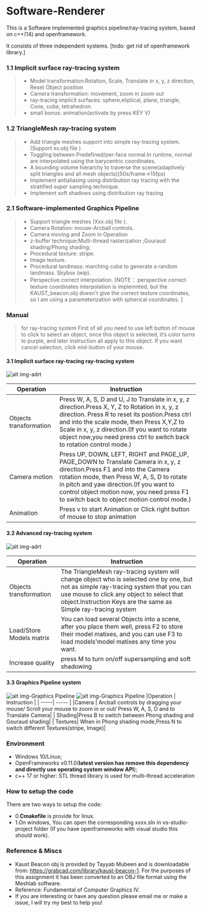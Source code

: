 # Software-Renderer
 This is a Software implemented graphics pipeline/ray-tracing system, based on c++(14) and openframework.

It consists of three independent systems.
 [todo: get rid of openframework library.] 
 
### 1.1 Implicit surface ray-tracing system  
> + Model transformation:Rotation, Scale, Translate in x, y, z direction, Reset Object position
> + Camera transformation: movement, zoom in zoom out
> + ray-tracing implicit surfaces: sphere,eliptical, plane, triangle, Cone, cube, tetrahedron.
> + small bonus: animation(activate by press KEY V)

### 1.2 TriangleMesh ray-tracing system  
> + Add triangle meshes support into simple ray-tracing system.(Support  xx.obj file )
> + Toggling between Predefined/per-face normal.In runtime, normal are interpolated using the barycentric coordinates.
> + A bounding volume hierarchy to traverse the scene(adaptively split triangles and all mesh objects)(50s/frame->15fps)
> + Implement antialiasing using distribution ray tracing with the stratified super sampling technique.
> + Implement soft shadows using distribution ray tracing
  
### 2.1 Software-implemented Graphics Pipeline
> + Support triangle meshes (Xxx.obj file ).
> + Camera Rotation: mouse-Arcball controls.
> + Camera moving and Zoom in Operation
> + z-buffer technique;Multi-thread rasterization ;Gouraud shading/Phong shading;
> + Procedural texture: stripe.
> + Image texture.
> + Procedural landmass: marching cube to generate a random landmass.
> Skybox (wip).
> + Perspective correct interpolation. [NOTE： perspective correct texture coordinates interpolation is implemnted, but the KAUST_beacon.obj doesn't give the correct texture coordinates, so I am using a parameterization with spherical coordinates.  ]

### Manual
> for  ray-tracing system First of all you need to use left button of mouse to click to select an object, once this object is selected, it’s color turns to purple, and later instruction all apply to this object. If you want cancel selection, click mid-button of your mouse. 
#### 3.1 Implicit surface ray-tracing ray-tracing system
![alt img-adrt](image/adrt.png)

|Operation  | Instruction  | 
| -----| ----- |
| Objects transformation | Press W, A, S, D and U, J to Translate in x, y, z direction.Press X, Y, Z to Rotation in x, y, z direction. Press R to reset its postion.Press ctrl and into the scale mode, then Press X,Y,Z to Scale in x, y, z direction.(If you want to rotate object now,you need press ctrl to switch back to rotation control mode.)|
|Camera motion |  Press UP, DOWN, LEFT, RIGHT and PAGE_UP, PAGE_DOWN to Translate Camera in x, y, z direction.Press F1 and into the Camera rotation mode, then Press W, A, S, D to rotate in pitch and yaw direction.(If you want to control object motion now, you need press F1 to switch back to object motion control mode.)    |
| Animation  |Press v to start Animation or Click right button of mouse to stop animation  |
#### 3.2 Advanced ray-tracing system
![alt img-adrt](image/mmexport1608450429775.jpg)

|Operation  | Instruction  | 
| -----| ----- |
|Objects transformation|The TriangleMesh ray-tracing system will change object who is selected one by one, but not as  simple ray-tracing system that you can use mouse to click any object to select that object.Instruction Keys are the same as Simple ray-tracing system|  
| Load/Store 	Models matrix| You can load several Objects into a scene, after you place them well, press F2 to store their model matixes, and you can use F3 to load models'model matixes any time you want. |
| Increase quality| press M to turn on/off supersampling and soft shadowing |
#### 3.3 Graphics Pipeline system
![alt img-Graphics Pipeline](image/kaustbecon.png)
![alt img-Graphics Pipeline](image/ssss.png)
|Operation  | Instruction  | 
 | -----| ----- |
 |Camera |  Arcball controls by dragging your mouse/ Scroll your mouse to zoom in or out/ Press W, A, S, D and to Translate Camera|
 | Shading|Press B to switch between Phong shading and Gouraud shading| 
 | Textures| When in Phong shading mode,Press N to switch different Textures(stripe, Image)| 
 
### Environment 
- Windows 10/Linux;
- OpenFrameworks v0.11.0(__latest version has remove this dependency and directly use operating system window API__);
- c++ 17 or higher: STL thread library is used for multi-thread acceleration

### How to setup the code
There are two ways to setup the code:
- 0.__Cmakefile__ is provide for linux. 
- 1.On windows, You can open the corresponding xxxx.sln in vs-studio-project folder (If you have openframeworks with visual studio this should work).



### Reference & Miscs  
- Kaust Beacon obj is provided by Tayyab Mubeen and is downloadable from: https://grabcad.com/library/kaust-beacon-1. For the purposes of this assignment it has been converted to an OBJ file format using the Meshlab software.
- Reference: Fundamental of Computer Graphics IV.
- If you are interesting or have any question please email me or make a issue, I will try my best to help you!

